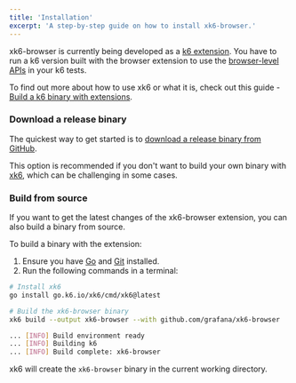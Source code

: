 ```yaml
---
title: 'Installation'
excerpt: 'A step-by-step guide on how to install xk6-browser.'
---
```


xk6-browser is currently being developed as a [k6 extension](/extensions). You have to run a k6 version built with the browser extension to use the [browser-level APIs](/javascript-api/xk6-browser/#browser-level-apis) in your k6 tests.

To find out more about how to use xk6 or what it is, check out this guide - [Build a k6 binary with extensions](/extensions/guides/build-a-k6-binary-with-extensions/).

### Download a release binary

The quickest way to get started is to [download a release binary from GitHub](https://github.com/grafana/xk6-browser/releases).

This option is recommended if you don't want to build your own binary with [xk6](https://github.com/grafana/xk6), which can be challenging in some cases.

### Build from source

If you want to get the latest changes of the xk6-browser extension, you can also build a binary from source.

To build a binary with the extension:
1. Ensure you have [Go](https://golang.org/doc/install) and [Git](https://git-scm.com/) installed.
2. Run the following commands in a terminal:

```bash
# Install xk6
go install go.k6.io/xk6/cmd/xk6@latest

# Build the xk6-browser binary
xk6 build --output xk6-browser --with github.com/grafana/xk6-browser

... [INFO] Build environment ready
... [INFO] Building k6
... [INFO] Build complete: xk6-browser
```

xk6 will create the `xk6-browser` binary in the current working directory.
